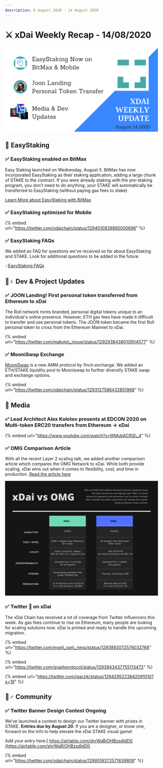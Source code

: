 ```yaml
---
description: 8 August 2020 - 14 August 2020
---
```


# ⚔️ xDai Weekly Recap - 14/08/2020



![](../../../../.gitbook/assets/green-and-black-modern-sales-marketing-presentation%20%281%29.png)

## 🥩 EasyStaking

### ✅ EasyStaking enabled on BitMax

Easy Staking launched on Wednesday, August 5. BitMax has now incorporated EasyStaking as their staking application, adding a large chunk of STAKE to the contract. If you were already staking with the pre-staking program, you don't need to do anything, your STAKE will automatically be transferred to EasyStaking \(without paying gas fees to stake\)

[Learn More about EasyStaking with BitMax](https://bitmax.io/#/staking/investment-product-details/STAKE-S)

### ✅ EasyStaking optimized for Mobile

{% embed url="https://twitter.com/xdaichain/status/1294010838895005696" %}

### ✅ EasyStaking FAQs

We added an FAQ for questions we've received so far about EasyStaking and STAKE. Look for additional questions to be added in the future.

💡[EasyStaking FAQs](../../../faqs/easystaking-faq.md)

## 👷♀ Dev & Project Updates

### ✅ JOON Landing! First personal token transferred from Ethereum to xDai

The Roll network mints branded, personal digital tokens unique to an individual's online presence.  However, ETH gas fees have made it difficult to transfer and use personal tokens. The JOON token became the first Roll personal token to cross from the Ethereum Mainnet to xDai.

{% embed url="https://twitter.com/makoto\_inoue/status/1292938438010904577" %}

### ✅ MooniSwap Exchange

[MooniSwap](https://mooniswap.exchange/#/pool) is a new AMM protocol by 1inch.exchange. We added an ETH/STAKE liquidity pool to Mooniswap to further diversify STAKE swap and exchange options.

{% embed url="https://twitter.com/xdaichain/status/1293127586432851968" %}

## 📰 Media

### ✅ Lead Architect Alex Kolotov presents at EDCON 2020 on Multi-token ERC20 transfers from Ethereum -&gt; xDai

{% embed url="https://www.youtube.com/watch?v=WMubACRjS\_4" %}

### ✅ OMG Comparison Article

With all the recent Layer 2 scaling talk, we added another comparison article which compares the OMG Network to xDai. While both provide scaling, xDai wins out when it comes to flexibility, cost, and time in production. [Read the article here](../../../comparisons/omg-network.md)

![](../../../../.gitbook/assets/green-and-black-corporate-comparison-chart.png)

### ✅  Twitter 👀 on xDai

The xDai Chain has received a lot of coverage from Twitter influencers this week. As gas fees continue to rise on Ethereum, many people are looking for scaling solutions now. xDai is primed and ready to handle this upcoming migration.

{% embed url="https://twitter.com/evan\_van\_ness/status/1293892072576032768" %}

{% embed url="https://twitter.com/graphprotocol/status/1293943437755113472" %}

{% embed url="https://twitter.com/jgarzik/status/1294295223842091010?s=19" %}

## 🦸♂ Community

### ✅ Twitter Banner Design Contest Ongoing

We’ve launched a contest to design our Twitter banner with prizes in STAKE. **Entries due by August 20**. If you are a designer, or know one, forward on the info to help elevate the xDai STAKE visual game!   
  
Add your entry here:[ https://airtable.com/shrWqBjOHBzsdIdDI](https://airtable.com/shrWqBjOHBzsdIdDI)

{% embed url="https://twitter.com/xdaichain/status/1288519372571639808" %}


